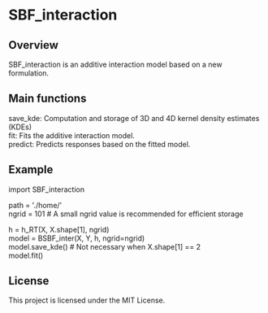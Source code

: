 # SBF_interaction

## Overview
SBF_interaction is an additive interaction model based on a new formulation.

## Main functions
save_kde: Computation and storage of 3D and 4D kernel density estimates (KDEs) \
fit: Fits the additive interaction model. \
predict: Predicts responses based on the fitted model. 

## Example

import SBF_interaction

path = './home/' \
ngrid = 101  # A small ngrid value is recommended for efficient storage 

h = h_RT(X, X.shape[1], ngrid) \
model = BSBF_inter(X, Y, h, ngrid=ngrid) \
model.save_kde()  # Not necessary when X.shape[1] == 2 \
model.fit() 

## License
This project is licensed under the MIT License.
